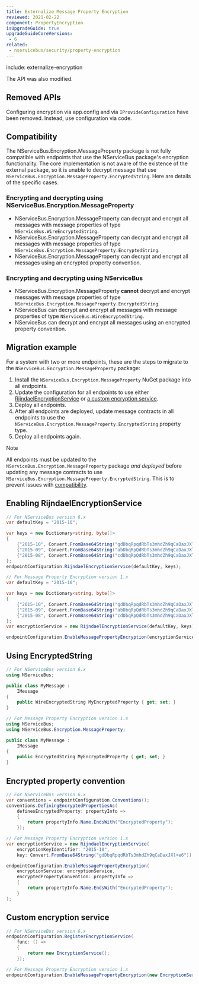 ```yaml
---
title: Externalize Message Property Encryption
reviewed: 2021-02-22
component: PropertyEncryption
isUpgradeGuide: true
upgradeGuideCoreVersions:
 - 6
related:
 - nservicebus/security/property-encryption
---
```


include: externalize-encryption

The API was also modified.


## Removed APIs

Configuring encryption via app.config and via `IProvideConfiguration` have been removed. Instead, use configuration via code.


## Compatibility

The NServiceBus.Encryption.MessageProperty package is not fully compatible with endpoints that use the NServiceBus package's encryption functionality. The core implementation is not aware of the existence of the external package, so it is unable to decrypt message that use `NServiceBus.Encryption.MessageProperty.EncryptedString`. Here are details of the specific cases.


### Encrypting and decrypting using NServiceBus.Encryption.MessageProperty

 * NServiceBus.Encryption.MessageProperty can decrypt and encrypt all messages with message properties of type `NServiceBus.WireEncryptedString`.
 * NServiceBus.Encryption.MessageProperty can decrypt and encrypt all messages with message properties of type `NServiceBus.Encryption.MessageProperty.EncryptedString`.
 * NServiceBus.Encryption.MessageProperty can decrypt and encrypt all messages using an encrypted property convention.


### Encrypting and decrypting using NServiceBus

 * NServiceBus.Encryption.MessageProperty **cannot** decrypt and encrypt messages with message properties of type `NServiceBus.Encryption.MessageProperty.EncryptedString`.
 * NServiceBus can decrypt and encrypt all messages with message properties of type `NServiceBus.WireEncryptedString`.
 * NServiceBus can decrypt and encrypt all messages using an encrypted property convention.


## Migration example

For a system with two or more endpoints, these are the steps to migrate to the `NServiceBus.Encryption.MessageProperty` package:

 1. Install the `NServiceBus.Encryption.MessageProperty` NuGet package into all endpoints.
 1. Update the configuration for all endpoints to use either [RijndaelEncryptionService](#enabling-rijndaelencryptionservice) or [a custom encryption service](#custom-encryption-service).
 1. Deploy all endpoints.
 1. After all endpoints are deployed, update message contracts in all endpoints to use the `NServiceBus.Encryption.MessageProperty.EncryptedString` property type.
 1. Deploy all endpoints again.

> [!NOTE]
> All endpoints must be updated to the `NServiceBus.Encryption.MessageProperty` package _and deployed_ before updating any message contracts to use `NServiceBus.Encryption.MessageProperty.EncryptedString`. This is to prevent issues with [compatibility](#compatibility).


## Enabling RijndaelEncryptionService

```csharp
// For NServiceBus version 6.x
var defaultKey = "2015-10";

var keys = new Dictionary<string, byte[]>
{
    {"2015-10", Convert.FromBase64String("gdDbqRpqdRbTs3mhdZh9qCaDaxJXl+e6")},
    {"2015-09", Convert.FromBase64String("abDbqRpQdRbTs3mhdZh9qCaDaxJXl+e6")},
    {"2015-08", Convert.FromBase64String("cdDbqRpQdRbTs3mhdZh9qCaDaxJXl+e6")},
};
endpointConfiguration.RijndaelEncryptionService(defaultKey, keys);

// For Message Property Encryption version 1.x
var defaultKey = "2015-10";

var keys = new Dictionary<string, byte[]>
{
    {"2015-10", Convert.FromBase64String("gdDbqRpqdRbTs3mhdZh9qCaDaxJXl+e6")},
    {"2015-09", Convert.FromBase64String("abDbqRpQdRbTs3mhdZh9qCaDaxJXl+e6")},
    {"2015-08", Convert.FromBase64String("cdDbqRpQdRbTs3mhdZh9qCaDaxJXl+e6")},
};
var encryptionService = new RijndaelEncryptionService(defaultKey, keys);

endpointConfiguration.EnableMessagePropertyEncryption(encryptionService);
```


## Using EncryptedString

```csharp
// For NServiceBus version 6.x
using NServiceBus;

public class MyMessage :
    IMessage
{
    public WireEncryptedString MyEncryptedProperty { get; set; }
}

// For Message Property Encryption version 1.x
using NServiceBus;
using NServiceBus.Encryption.MessageProperty;

public class MyMessage :
    IMessage
{
    public EncryptedString MyEncryptedProperty { get; set; }
}
```


## Encrypted property convention

```csharp
// For NServiceBus version 6.x
var conventions = endpointConfiguration.Conventions();
conventions.DefiningEncryptedPropertiesAs(
    definesEncryptedProperty: propertyInfo =>
    {
        return propertyInfo.Name.EndsWith("EncryptedProperty");
    });

// For Message Property Encryption version 1.x
var encryptionService = new RijndaelEncryptionService(
    encryptionKeyIdentifier: "2015-10",
    key: Convert.FromBase64String("gdDbqRpqdRbTs3mhdZh9qCaDaxJXl+e6"));

endpointConfiguration.EnableMessagePropertyEncryption(
    encryptionService: encryptionService,
    encryptedPropertyConvention: propertyInfo =>
    {
        return propertyInfo.Name.EndsWith("EncryptedProperty");
    }
);
```


## Custom encryption service

```csharp
// For NServiceBus version 6.x
endpointConfiguration.RegisterEncryptionService(
    func: () =>
    {
        return new EncryptionService();
    });

// For Message Property Encryption version 1.x
endpointConfiguration.EnableMessagePropertyEncryption(new EncryptionService());
```


